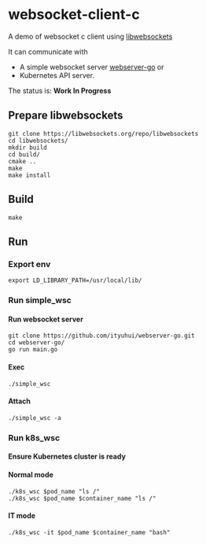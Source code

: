 # websocket-client-c
A demo of websocket c client using [libwebsockets](https://libwebsockets.org/)

It can communicate with 
* A simple websocket server [webserver-go](https://github.com/ityuhui/webserver-go) or
* Kubernetes API server.

The status is:  **Work In Progress**

## Prepare libwebsockets

```shell
git clone https://libwebsockets.org/repo/libwebsockets
cd libwebsockets/
mkdir build
cd build/
cmake ..
make
make install
```

## Build
```shell
make
```


## Run

### Export env
```
export LD_LIBRARY_PATH=/usr/local/lib/
```

### Run simple_wsc
#### Run websocket server
```shell
git clone https://github.com/ityuhui/webserver-go.git
cd webserver-go/
go run main.go
```
#### Exec 
```shell
./simple_wsc
```

#### Attach
```shell
./simple_wsc -a
```

### Run k8s_wsc

#### Ensure Kubernetes cluster is ready

#### Normal mode 
```shell
./k8s_wsc $pod_name "ls /"
./k8s_wsc $pod_name $container_name "ls /"
```

#### IT mode
```shell
./k8s_wsc -it $pod_name $container_name "bash"
```
